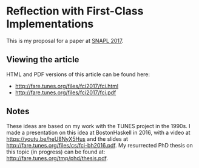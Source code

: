Reflection with First-Class Implementations
===========================================

This is my proposal for a paper at
[SNAPL 2017](http://snapl.org/2017/cfp.html).

Viewing the article
-------------------

HTML and PDF versions of this article can be found here:

  * http://fare.tunes.org/files/fci2017/fci.html
  * http://fare.tunes.org/files/fci2017/fci.pdf


Notes
-----

These ideas are based on my work with the TUNES project in the 1990s.
I made a presentation on this idea at BostonHaskell in 2016,
with a video at <https://youtu.be/heU8NyX5Hus> and
the slides at <http://fare.tunes.org/files/cs/fci-bh2016.pdf>.
My resurrected PhD thesis on this topic (in progress) can be found at:
<http://fare.tunes.org/tmp/phd/thesis.pdf>.
